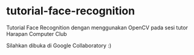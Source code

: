 # tutorial-face-recognition
Tutorial Face Recognition dengan menggunakan OpenCV pada sesi tutor Harapan Computer Club

Silahkan dibuka di Google Collaboratory :)
